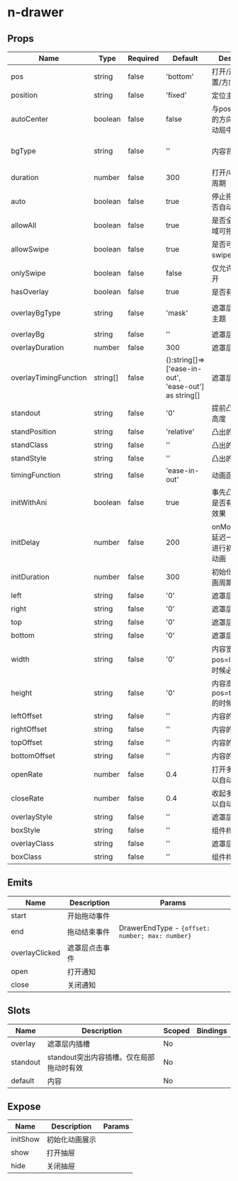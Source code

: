 # n-drawer

## Props
| Name | Type | Required | Default | Description | Choices |
| --- | --- | --- | --- | --- | --- |
| pos | string | false | 'bottom' | 打开/退出的位置/方向 | left,top,right,bottom | 
| position | string | false | 'fixed' | 定位主题 | relative,absolute,fixed,static,sticky | 
| autoCenter | boolean | false | false | 与pos方向垂直的方向，是否自动局中显示 | true, false | 
| bgType | string | false | '' | 内容背景色主题 | white,black,transparent,nav,default,primary,success,warning,error,custom,link,light,middle,dark,inverse,page,hover,hover-dark,mask,mask-dark,text,text-second,text-third,text-forth,text-inverse,text-place,text-disabled,border,border-light,border-middle,border-dark,none,gradient | 
| duration | number | false | 300 | 打开/收起的动画周期 |  | 
| auto | boolean | false | true | 停止拖动之后是否自动打开/收起 | true, false | 
| allowAll | boolean | false | true | 是否全部内容区域可拖动 | true, false | 
| allowSwipe | boolean | false | true | 是否可以快速swipe打开/关闭 | true, false | 
| onlySwipe | boolean | false | false | 仅允许swipe打开 | true, false | 
| hasOverlay | boolean | false | true | 是否有遮罩层 | true, false | 
| overlayBgType | string | false | 'mask' | 遮罩层的背景色主题 | white,black,transparent,nav,default,primary,success,warning,error,custom,link,light,middle,dark,inverse,page,hover,hover-dark,mask,mask-dark,text,text-second,text-third,text-forth,text-inverse,text-place,text-disabled,border,border-light,border-middle,border-dark,none,gradient | 
| overlayBg | string | false | '' | 遮罩层背景色 |  | 
| overlayDuration | number | false | 300 | 遮罩层动画周期 |  | 
| overlayTimingFunction | string[] | false | ():string[]=>['ease-in-out', 'ease-out'] as string[] | 遮罩层动画函数 |  | 
| standout | string | false | '0' | 提前凸出的内容高度 |  | 
| standPosition | string | false | 'relative' | 凸出的定位主题 | relative,absolute,fixed,static,sticky | 
| standClass | string | false | '' | 凸出的样式类 |  | 
| standStyle | string | false | '' | 凸出的样式 |  | 
| timingFunction | string | false | 'ease-in-out' | 动画函数 |  | 
| initWithAni | boolean | false | true | 事先凸出的部分是否有弹出动画效果 | true, false | 
| initDelay | number | false | 200 | onMounted之后延迟一段时间再进行初始化弹出动画 |  | 
| initDuration | number | false | 300 | 初始化弹出的动画周期 |  | 
| left | string | false | '0' | 遮罩层左侧定位 |  | 
| right | string | false | '0' | 遮罩层右侧定位 |  | 
| top | string | false | '0' | 遮罩层顶部定位 |  | 
| bottom | string | false | '0' | 遮罩层底部定位 |  | 
| width | string | false | '0' | 内容宽度。pos=left/right的时候必须设置 |  | 
| height | string | false | '0' | 内容高度。pos=top/bottom的时候必须设置 |  | 
| leftOffset | string | false | '' | 内容的左侧定位 |  | 
| rightOffset | string | false | '' | 内容的右侧定位 |  | 
| topOffset | string | false | '' | 内容的顶部定位 |  | 
| bottomOffset | string | false | '' | 内容的底部定位 |  | 
| openRate | number | false | 0.4 | 打开多少占比可以自动打开 |  | 
| closeRate | number | false | 0.4 | 收起多少占比可以自动收起 |  | 
| overlayStyle | string | false | '' | 遮罩层样式 |  | 
| boxStyle | string | false | '' | 组件样式 |  | 
| overlayClass | string | false | '' | 遮罩层样式类 |  | 
| boxClass | string | false | '' | 组件样式类 |  | 

## Emits
| Name | Description | Params |
| --- | --- | --- | 
| start | 开始拖动事件 |  |
| end | 拖动结束事件 | DrawerEndType - `{offset: number; max: number}` |
| overlayClicked | 遮罩层点击事件 |  |
| open | 打开通知 |  |
| close | 关闭通知 |  |

## Slots
| Name | Description | Scoped | Bindings |
| --- | --- | --- | --- |
| overlay | 遮罩层内插槽 | No |  |
| standout | standout突出内容插槽。仅在局部拖动时有效 | No |  |
| default | 内容 | No |  |

## Expose
| Name | Description | Params |
| --- | --- | --- |
| initShow | 初始化动画展示 |  |
| show | 打开抽屉 |  |
| hide | 关闭抽屉 |  |

